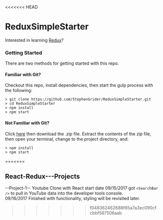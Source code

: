 <<<<<<< HEAD
# ReduxSimpleStarter

Interested in learning [Redux](https://www.udemy.com/react-redux/)?

### Getting Started

There are two methods for getting started with this repo.

#### Familiar with Git?
Checkout this repo, install dependencies, then start the gulp process with the following:

```
> git clone https://github.com/StephenGrider/ReduxSimpleStarter.git
> cd ReduxSimpleStarter
> npm install
> npm start
```

#### Not Familiar with Git?
Click [here](https://github.com/StephenGrider/ReactStarter/releases) then download the .zip file.  Extract the contents of the zip file, then open your terminal, change to the project directory, and:

```
> npm install
> npm start
```
=======
## React-Redux---Projects

--Project-1-- Youtube Clone with React
start date 09/15/2017 got `<SearchBar />` to pull in YouTube data into the developer tools console.<br>
09/16/2017 Finished with functionality, styling will be revisited later.
>>>>>>> f048362462688f65a7a3ec090cfcbbf587506aab
